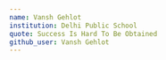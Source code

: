 ```yaml
---
name: Vansh Gehlot
institution: Delhi Public School
quote: Success Is Hard To Be Obtained
github_user: Vansh Gehlot
---
```

